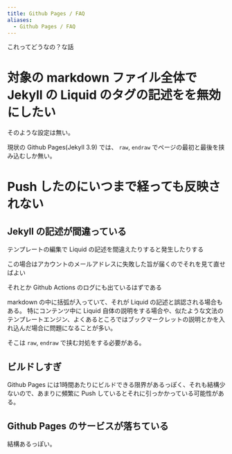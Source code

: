 ```yaml
---
title: Github Pages / FAQ
aliases:
  - Github Pages / FAQ
---
```


これってどうなの？な話

対象の markdown ファイル全体で Jekyll の Liquid のタグの記述をを無効にしたい
================================================================================
そのような設定は無い。

現状の Github Pages(Jekyll 3.9) では、 `raw`, `endraw` でページの最初と最後を挟み込むしか無い。


Push したのにいつまで経っても反映されない
================================================================================

Jekyll の記述が間違っている
--------------------------------------------------------------------------------
テンプレートの編集で Liquid の記述を間違えたりすると発生したりする

この場合はアカウントのメールアドレスに失敗した旨が届くのでそれを見て直せばよい

それとか Github Actions のログにも出ているはずである

markdown の中に括弧が入っていて、それが Liquid の記述と誤認される場合もある。
特にコンテンツ中に Liquid 自体の説明をする場合や、似たような文法のテンプレートエンジン、よくあるところではブックマークレットの説明とかを入れ込んだ場合に問題になることが多い。

そこは `raw`, `endraw` で挟む対処をする必要がある。







ビルドしすぎ
--------------------------------------------------------------------------------
Github Pages には1時間あたりにビルドできる限界があるっぽく、それも結構少ないので、あまりに頻繁に Push しているとそれに引っかかっている可能性がある。


Github Pages のサービスが落ちている
--------------------------------------------------------------------------------
結構あるっぽい。









